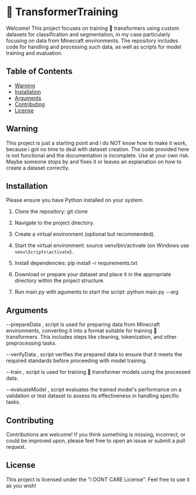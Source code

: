# :hugs: TransformerTraining

Welcome! 
This project focuses on training :hugs: transformers using custom datasets for classification and segmentation, in my case particularly focusing on data from Minecraft environments. 
The repository includes code for handling and processing such data, as well as scripts for model training and evaluation.

## Table of Contents
- [Warning](#warning)
- [Installation](#installation)
- [Arguments](#arguments)
- [Contributing](#contributing)
- [License](#license)

## Warning

This project is just a starting point and i do NOT know how to make it work,
because i got no time to deal with dataset creation. 
The code provided here is not functional and the documentation is incomplete. Use at your own risk.
Maybe someone stops by and fixes it or leaves an explanation on how to create a dataset correctly.

## Installation

Please ensure you have Python installed on your system.

1. Clone the repository: git clone     

2. Navigate to the project directory.

3. Create a virtual environment (optional but recommended).

4. Start the virtual environment: source venv/bin/activate (on Windows use `venv\Scripts\activate`).

5. Install dependencies: pip install -r requirements.txt

6. Download or prepare your dataset and place it in the appropriate directory within the project structure.

7. Run main.py with aguments to start the script: python main.py --arg 

## Arguments

--prepareData , script is used for preparing data from Minecraft environments, converting it into a format suitable for training :hugs: transformers. This includes steps like cleaning, tokenization, and other preprocessing tasks.

--verifyData , script verifies the prepared data to ensure that it meets the required standards before proceeding with model training.

--train , script is used for training :hugs: transformer models using the processed data.

--evaluateModel , script evaluates the trained model's performance on a validation or test dataset to assess its effectiveness in handling specific tasks.

## Contributing

Contributions are welcome! If you think something is missing, incorrect, or could be improved upon, please feel free to open an issue or submit a pull request.

## License

This project is licensed under the "I DONT CARE License". Feel free to use it as you wish!
